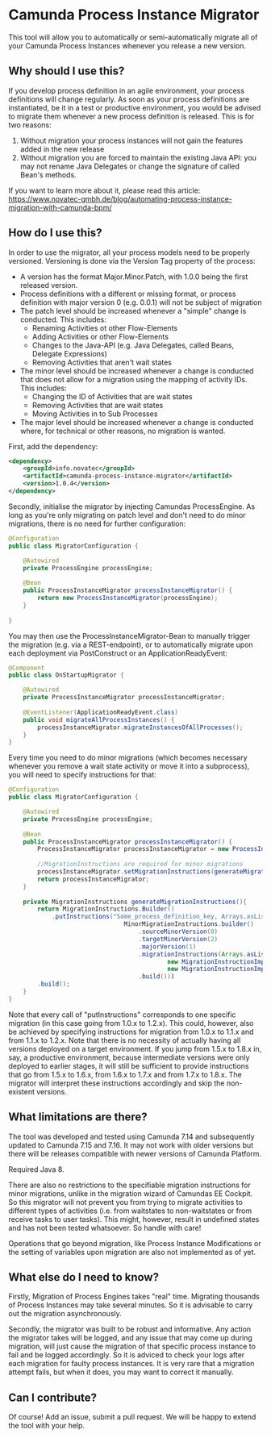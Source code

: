 # Camunda Process Instance Migrator

This tool will allow you to automatically or semi-automatically migrate all of your Camunda Process Instances whenever you release a new version.

## Why should I use this?

If you develop process definition in an agile environment, your process definitions will change regularly. As soon as your process definitions are instantiated, be it in a test or productive environment, you would be advised to migrate them whenever a new process definition is released. 
This is for two reasons:
1. Without migration your process instances will not gain the features added in the new release
2. Without migration you are forced to maintain the existing Java API: you may not rename Java Delegates or change the signature of called Bean's methods. 

If you want to learn more about it, please read this article: https://www.novatec-gmbh.de/blog/automating-process-instance-migration-with-camunda-bpm/

## How do I use this?

In order to use the migrator, all your process models need to be properly versioned. Versioning is done via the Version Tag property of the process:
* A version has the format Major.Minor.Patch, with 1.0.0 being the first released version.
* Process definitions with a different or missing format, or process definition with major version 0 (e.g. 0.0.1) will not be subject of migration
* The patch level should be increased whenever a "simple" change is conducted. This includes:
    * Renaming Activities ot other Flow-Elements
    * Adding Activities or other Flow-Elements
    * Changes to the Java-API (e.g. Java Delegates, called Beans, Delegate Expressions)
    * Removing Activities that aren't wait states
* The minor level should be increased whenever a change is conducted that does not allow for a migration using the mapping of activity IDs. This includes:
    * Changing the ID of Activities that are wait states
    * Removing Activities that are wait states
    * Moving Activities in to Sub Processes
* The major level should be increased whenever a change is conducted where, for technical or other reasons, no migration is wanted.

First, add the dependency:

```xml
<dependency>
    <groupId>info.novatec</groupId>
    <artifactId>camunda-process-instance-migrator</artifactId>
    <version>1.0.4</version>
</dependency>
```
Secondly, initialise the migrator by injecting Camundas ProcessEngine. As long as you're only migrating on patch level and don't need to do minor migrations, there is no need for further configuration:

```java
@Configuration
public class MigratorConfiguration {

    @Autowired
    private ProcessEngine processEngine;
    
    @Bean
    public ProcessInstanceMigrator processInstanceMigrator() {
        return new ProcessInstanceMigrator(processEngine);
    }
        
}
```
You may then use the ProcessInstanceMigrator-Bean to manually trigger the migration (e.g. via a REST-endpoint), or to automatically migrate upon each deployment via PostConstruct or an ApplicationReadyEvent:

```java
@Component
public class OnStartupMigrator {

    @Autowired
    private ProcessInstanceMigrator processInstanceMigrator;
    
    @EventListener(ApplicationReadyEvent.class)
    public void migrateAllProcessInstances() {
        processInstanceMigrator.migrateInstancesOfAllProcesses();
    }
}
```

Every time you need to do minor migrations (which becomes necessary whenever you remove a wait state activity or move it into a subprocess), you will need to specify instructions for that:

```java
@Configuration
public class MigratorConfiguration {

    @Autowired
    private ProcessEngine processEngine;
    
    @Bean
    public ProcessInstanceMigrator processInstanceMigrator() {
        ProcessInstanceMigrator processInstanceMigrator = new ProcessInstanceMigrator(processEngine);
        
        //MigrationInstructions are required for minor migrations
        processInstanceMigrator.setMigrationInstructions(generateMigrationInstructions());
        return processInstanceMigrator;
    }
    
    private MigrationInstructions generateMigrationInstructions(){
        return MigrationInstructions.Builder()
            .putInstructions("Some_process_definition_key, Arrays.asList(
								MinorMigrationInstructions.builder()
					        		.sourceMinorVersion(0)
					        		.targetMinorVersion(2)					        		
					        		.majorVersion(1)
					        		.migrationInstructions(Arrays.asList(
					        				new MigrationInstructionImpl("UserTask1", "UserTask3"), 
					        				new MigrationInstructionImpl("UserTask2", "UserTask3")))
					        		.build()))
        .build();
    }
}
```
Note that every call of "putInstructions" corresponds to one specific migration (in this case going from 1.0.x to 1.2.x). This could, however, also be achieved by specifying instructions for migration from 1.0.x to 1.1.x and from 1.1.x to 1.2.x.
Note that there is no necessity of actually having all versions deployed on a target environment. If you jump from 1.5.x to 1.8.x in, say, a productive environment, because intermediate versions were only deployed to earlier stages, it will still be sufficient to provide instructions that go from 1.5.x to 1.6.x, from 1.6.x to 1.7.x and from 1.7.x to 1.8.x. The migrator will interpret these instructions accordingly and skip the non-existent versions.

## What limitations are there?

The tool was developed and tested using Camunda 7.14 and subsequently updated to Camunda 7.15 and 7.16. It may not work with older versions but there will be releases compatible with newer versions of Camunda Platform.

Required Java 8.

There are also no restrictions to the specifiable migration instructions for minor migrations, unlike in the migration wizard of Camundas EE Cockpit. So this migrator will not prevent you from trying to migrate activities to different types of activities (i.e. from waitstates to non-waitstates or from receive tasks to user tasks). This might, however, result in undefined states and has not been tested whatsoever. So handle with care!

Operations that go beyond migration, like Process Instance Modifications or the setting of variables upon migration are also not implemented as of yet.

## What else do I need to know?

Firstly, Migration of Process Engines takes "real" time. Migrating thousands of Process Instances may take several minutes. So it is advisable to carry out the migration asynchronously.

Secondly, the migrator was built to be robust and informative. Any action the migrator takes will be logged, and any issue that may come up during migration, will just cause the migration of that specific process instance to fail and be logged accordingly. So it is adviced to check your logs after each migration for faulty process instances. It is very rare that a migration attempt fails, but when it does, you may want to correct it manually.

## Can I contribute?

Of course! Add an issue, submit a pull request. We will be happy to extend the tool with your help.